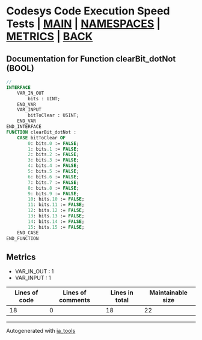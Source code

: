 # Codesys Code Execution Speed Tests | [MAIN] | [NAMESPACES] | [METRICS] | [BACK]  

## Documentation for Function clearBit_dotNot (BOOL)  

```pascal
//  
INTERFACE
    VAR_IN_OUT 
        bits : UINT;
    END_VAR
    VAR_INPUT 
        bitToClear : USINT;
    END_VAR
END_INTERFACE
FUNCTION clearBit_dotNot :
    CASE bitToClear OF
    	0: bits.0 := FALSE;
    	1: bits.1 := FALSE;
    	2: bits.2 := FALSE;
    	3: bits.3 := FALSE;
    	4: bits.4 := FALSE;
    	5: bits.5 := FALSE;
    	6: bits.6 := FALSE;
    	7: bits.7 := FALSE;
    	8: bits.8 := FALSE;
    	9: bits.9 := FALSE;
    	10: bits.10 := FALSE;
    	11: bits.11 := FALSE;
    	12: bits.12 := FALSE;
    	13: bits.13 := FALSE;
    	14: bits.14 := FALSE;
    	15: bits.15 := FALSE;
    END_CASE
END_FUNCTION
```

## Metrics  

- VAR_IN_OUT : 1
- VAR_INPUT : 1

| Lines of code | Lines of comments | Lines in total | Maintainable size |
| ------------- | ----------------- | -------------- | ----------------- |
| 18 |0 |18 | 22 |

---
Autogenerated with [ia_tools](https://github.com/tkucic/ia_tools)  

[MAIN]: ../../../../index_st.md
[NAMESPACES]: ../../nsList_st.md
[METRICS]: ../../../metrics_st.md
[BACK]: ../nsMain_st.md
